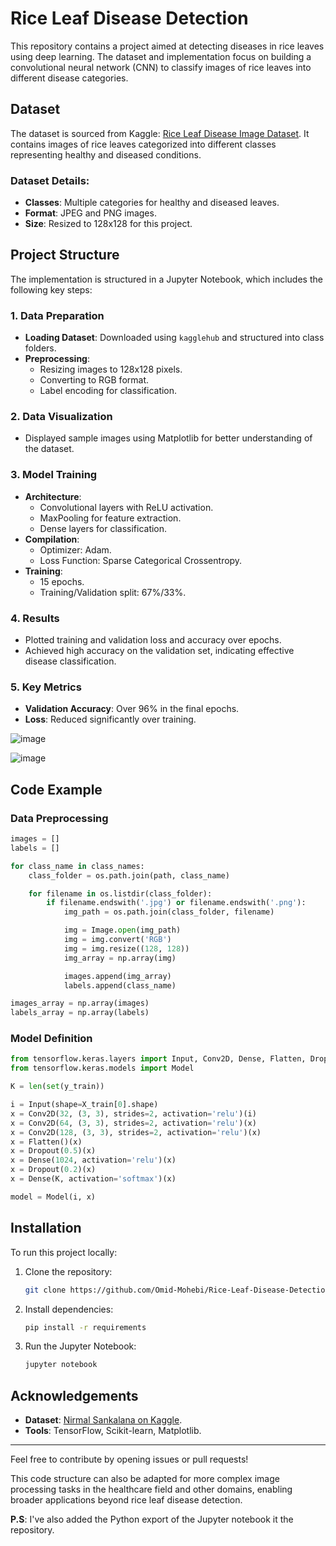 # Rice Leaf Disease Detection

This repository contains a project aimed at detecting diseases in rice leaves using deep learning. The dataset and implementation focus on building a convolutional neural network (CNN) to classify images of rice leaves into different disease categories.

## Dataset

The dataset is sourced from Kaggle: [Rice Leaf Disease Image Dataset](https://www.kaggle.com/datasets/nirmalsankalana/rice-leaf-disease-image). It contains images of rice leaves categorized into different classes representing healthy and diseased conditions.

### Dataset Details:

- **Classes**: Multiple categories for healthy and diseased leaves.
- **Format**: JPEG and PNG images.
- **Size**: Resized to 128x128 for this project.

## Project Structure

The implementation is structured in a Jupyter Notebook, which includes the following key steps:

### 1. Data Preparation

- **Loading Dataset**: Downloaded using `kagglehub` and structured into class folders.
- **Preprocessing**:
  - Resizing images to 128x128 pixels.
  - Converting to RGB format.
  - Label encoding for classification.

### 2. Data Visualization

- Displayed sample images using Matplotlib for better understanding of the dataset.

### 3. Model Training

- **Architecture**:
  - Convolutional layers with ReLU activation.
  - MaxPooling for feature extraction.
  - Dense layers for classification.
- **Compilation**:
  - Optimizer: Adam.
  - Loss Function: Sparse Categorical Crossentropy.
- **Training**:
  - 15 epochs.
  - Training/Validation split: 67%/33%.

### 4. Results

- Plotted training and validation loss and accuracy over epochs.
- Achieved high accuracy on the validation set, indicating effective disease classification.

### 5. Key Metrics

- **Validation Accuracy**: Over 96% in the final epochs.
- **Loss**: Reduced significantly over training.
  
![image](https://github.com/user-attachments/assets/8b41e37f-aea8-4904-9a5b-29ebb76ed0ab)

![image](https://github.com/user-attachments/assets/ddbc8087-1296-4b42-b0d4-a406c3b23c72)

## Code Example

### Data Preprocessing

```python
images = []
labels = []

for class_name in class_names:
    class_folder = os.path.join(path, class_name)

    for filename in os.listdir(class_folder):
        if filename.endswith('.jpg') or filename.endswith('.png'):
            img_path = os.path.join(class_folder, filename)

            img = Image.open(img_path)
            img = img.convert('RGB')
            img = img.resize((128, 128))
            img_array = np.array(img)

            images.append(img_array)
            labels.append(class_name)

images_array = np.array(images)
labels_array = np.array(labels)
```

### Model Definition

```python
from tensorflow.keras.layers import Input, Conv2D, Dense, Flatten, Dropout, MaxPooling2D
from tensorflow.keras.models import Model

K = len(set(y_train))

i = Input(shape=X_train[0].shape)
x = Conv2D(32, (3, 3), strides=2, activation='relu')(i)
x = Conv2D(64, (3, 3), strides=2, activation='relu')(x)
x = Conv2D(128, (3, 3), strides=2, activation='relu')(x)
x = Flatten()(x)
x = Dropout(0.5)(x)
x = Dense(1024, activation='relu')(x)
x = Dropout(0.2)(x)
x = Dense(K, activation='softmax')(x)

model = Model(i, x)
```

## Installation

To run this project locally:

1. Clone the repository:
   ```bash
   git clone https://github.com/Omid-Mohebi/Rice-Leaf-Disease-Detection.git
   ```
2. Install dependencies:
   ```bash
   pip install -r requirements
   ```
3. Run the Jupyter Notebook:
   ```bash
   jupyter notebook
   ```

## Acknowledgements

- **Dataset**: [Nirmal Sankalana on Kaggle](https://www.kaggle.com/nirmalsankalana).
- **Tools**: TensorFlow, Scikit-learn, Matplotlib.

---

Feel free to contribute by opening issues or pull requests!

This code structure can also be adapted for more complex image processing tasks in the healthcare field and other domains, enabling broader applications beyond rice leaf disease detection.

**P.S**: I've also added the Python export of the Jupyter notebook it the repository.

